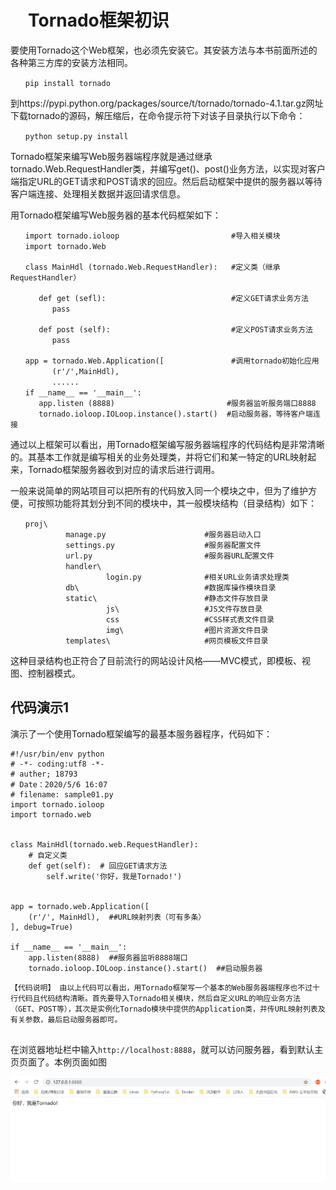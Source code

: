 # 　Tornado框架初识

要使用Tornado这个Web框架，也必须先安装它。其安装方法与本书前面所述的各种第三方库的安装方法相同。

```
　　pip install tornado
```

到https://pypi.python.org/packages/source/t/tornado/tornado-4.1.tar.gz网址下载tornado的源码，解压缩后，在命令提示符下对该子目录执行以下命令：

```
　　python setup.py install
```

Tornado框架来编写Web服务器端程序就是通过继承tornado.Web.RequestHandler类，并编写get()、post()业务方法，以实现对客户端指定URL的GET请求和POST请求的回应。然后启动框架中提供的服务器以等待客户端连接、处理相关数据并返回请求信息。

用Tornado框架编写Web服务器的基本代码框架如下：

```
　　import tornado.ioloop                         #导入相关模块
　　import tornado.Web

　　class MainHdl (tornado.Web.RequestHandler):   #定义类（继承RequestHandler）

　　   def get (sefl):                            #定义GET请求业务方法
　　      pass

　　   def post (self):                           #定义POST请求业务方法
　　      pass

　　app = tornado.Web.Application([               #调用tornado初始化应用
　　      (r'/',MainHdl),
　　      ......
　　if __name__ == '__main__':
　　   app.listen (8888)                         #服务器监听服务端口8888
　　   tornado.ioloop.IOLoop.instance().start()  #启动服务器，等待客户端连接
```

通过以上框架可以看出，用Tornado框架编写服务器端程序的代码结构是非常清晰的。其基本工作就是编写相关的业务处理类，并将它们和某一特定的URL映射起来，Tornado框架服务器收到对应的请求后进行调用。

一般来说简单的网站项目可以把所有的代码放入同一个模块之中，但为了维护方便，可按照功能将其划分到不同的模块中，其一般模块结构（目录结构）如下：

```
　　proj\
　　         manage.py                      #服务器启动入口
　　         settings.py                    #服务器配置文件
　　         url.py                         #服务器URL配置文件
　　         handler\
　　                  login.py              #相关URL业务请求处理类
　　         db\                            #数据库操作模块目录
　　         static\                        #静态文件存放目录
　　                  js\                   #JS文件存放目录
　　                  css                   #CSS样式表文件目录
　　                  img\                  #图片资源文件目录
　　         templates\                     #网页模板文件目录
```

这种目录结构也正符合了目前流行的网站设计风格——MVC模式，即模板、视图、控制器模式。



## 代码演示1

演示了一个使用Tornado框架编写的最基本服务器程序，代码如下：

```
#!/usr/bin/env python
# -*- coding:utf8 -*-
# auther; 18793
# Date：2020/5/6 16:07
# filename: sample01.py
import tornado.ioloop
import tornado.web


class MainHdl(tornado.web.RequestHandler):
    # 自定义类
    def get(self):  # 回应GET请求方法
        self.write('你好，我是Tornado!')


app = tornado.web.Application([
    (r'/', MainHdl),  ##URL映射列表（可有多条）
], debug=True)

if __name__ == '__main__':
    app.listen(8888)  ##服务器监听8888端口
    tornado.ioloop.IOLoop.instance().start()  ##启动服务器
```

```
【代码说明】 由以上代码可以看出，用Tornado框架写一个基本的Web服务器端程序也不过十行代码且代码结构清晰。首先要导入Tornado相关模块，然后自定义URL的响应业务方法（GET、POST等），其次是实例化Tornado模块中提供的Application类，并传URL映射列表及有关参数，最后启动服务器即可。


```

在浏览器地址栏中输入`http://localhost:8888`，就可以访问服务器，看到默认主页页面了。本例页面如图

![](../../../_static\tornado001.png)

